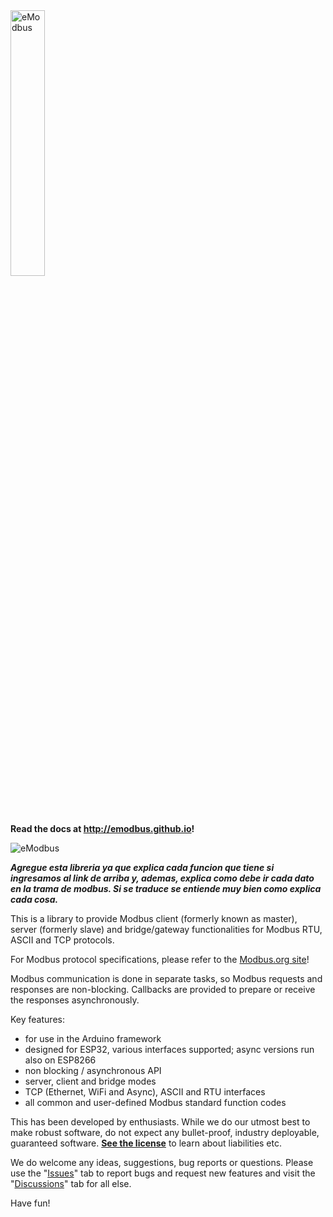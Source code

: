 
<img src=https://github.com/eModbus/eModbus/blob/master/eModbusLogo.png width="33%" alt="eModbus">

**Read the docs at http://emodbus.github.io!**

![eModbus](https://github.com/eModbus/eModbus/workflows/Building/badge.svg)

***Agregue esta libreria ya que explica cada funcion que tiene si ingresamos al link de arriba y, ademas, explica como debe ir cada dato en la trama de modbus. Si se traduce se entiende muy bien como explica cada cosa.***

This is a library to provide Modbus client (formerly known as master), server (formerly slave) and bridge/gateway functionalities for Modbus RTU, ASCII and TCP protocols.

For Modbus protocol specifications, please refer to the [Modbus.org site](https://www.modbus.org/specs.php)!

Modbus communication is done in separate tasks, so Modbus requests and responses are non-blocking. Callbacks are provided to prepare or receive the responses asynchronously.

Key features:
- for use in the Arduino framework
- designed for ESP32, various interfaces supported; async versions run also on ESP8266
- non blocking / asynchronous API
- server, client and bridge modes
- TCP (Ethernet, WiFi and Async), ASCII and RTU interfaces
- all common and user-defined Modbus standard function codes 

This has been developed by enthusiasts. While we do our utmost best to make robust software, do not expect any bullet-proof, industry deployable, guaranteed software. [**See the license**](https://github.com/eModbus/eModbus/blob/master/license.md) to learn about liabilities etc.

We do welcome any ideas, suggestions, bug reports or questions. Please use the "[Issues](https://github.com/eModbus/eModbus/issues)" tab to report bugs and request new features and visit the "[Discussions](https://github.com/eModbus/eModbus/discussions)" tab for all else.

Have fun!
